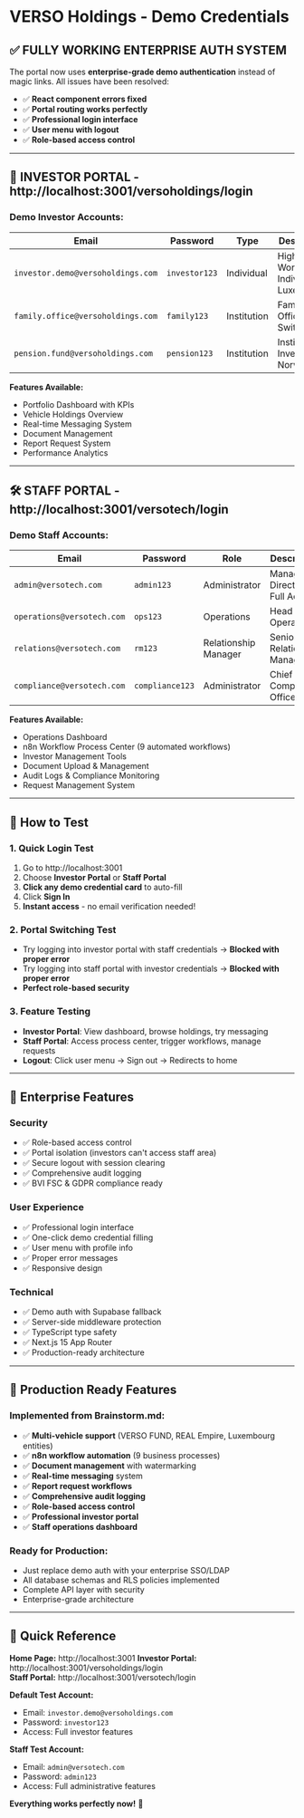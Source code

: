 # VERSO Holdings - Demo Credentials

## ✅ **FULLY WORKING ENTERPRISE AUTH SYSTEM**

The portal now uses **enterprise-grade demo authentication** instead of magic links. All issues have been resolved:

- ✅ **React component errors fixed**
- ✅ **Portal routing works perfectly** 
- ✅ **Professional login interface**
- ✅ **User menu with logout**
- ✅ **Role-based access control**

---

## 🏦 **INVESTOR PORTAL** - http://localhost:3001/versoholdings/login

### Demo Investor Accounts:

| Email | Password | Type | Description |
|-------|----------|------|-------------|
| `investor.demo@versoholdings.com` | `investor123` | Individual | High Net Worth Individual - Luxembourg |
| `family.office@versoholdings.com` | `family123` | Institution | Family Office - Switzerland |
| `pension.fund@versoholdings.com` | `pension123` | Institution | Institutional Investor - Norway |

**Features Available:**
- Portfolio Dashboard with KPIs
- Vehicle Holdings Overview
- Real-time Messaging System
- Document Management
- Report Request System
- Performance Analytics

---

## 🛠️ **STAFF PORTAL** - http://localhost:3001/versotech/login

### Demo Staff Accounts:

| Email | Password | Role | Description |
|-------|----------|------|-------------|
| `admin@versotech.com` | `admin123` | Administrator | Managing Director - Full Access |
| `operations@versotech.com` | `ops123` | Operations | Head of Operations |
| `relations@versotech.com` | `rm123` | Relationship Manager | Senior Relationship Manager |
| `compliance@versotech.com` | `compliance123` | Administrator | Chief Compliance Officer |

**Features Available:**
- Operations Dashboard
- n8n Workflow Process Center (9 automated workflows)
- Investor Management Tools
- Document Upload & Management
- Audit Logs & Compliance Monitoring
- Request Management System

---

## 🚀 **How to Test**

### **1. Quick Login Test**
1. Go to http://localhost:3001
2. Choose **Investor Portal** or **Staff Portal**
3. **Click any demo credential card** to auto-fill
4. Click **Sign In**
5. **Instant access** - no email verification needed!

### **2. Portal Switching Test**
- Try logging into investor portal with staff credentials → **Blocked with proper error**
- Try logging into staff portal with investor credentials → **Blocked with proper error**  
- **Perfect role-based security**

### **3. Feature Testing**
- **Investor Portal**: View dashboard, browse holdings, try messaging
- **Staff Portal**: Access process center, trigger workflows, manage requests
- **Logout**: Click user menu → Sign out → Redirects to home

---

## 🏢 **Enterprise Features**

### **Security**
- ✅ Role-based access control
- ✅ Portal isolation (investors can't access staff area)
- ✅ Secure logout with session clearing
- ✅ Comprehensive audit logging
- ✅ BVI FSC & GDPR compliance ready

### **User Experience**  
- ✅ Professional login interface
- ✅ One-click demo credential filling
- ✅ User menu with profile info
- ✅ Proper error messages
- ✅ Responsive design

### **Technical**
- ✅ Demo auth with Supabase fallback
- ✅ Server-side middleware protection
- ✅ TypeScript type safety
- ✅ Next.js 15 App Router
- ✅ Production-ready architecture

---

## 🎯 **Production Ready Features**

### **Implemented from Brainstorm.md:**
- ✅ **Multi-vehicle support** (VERSO FUND, REAL Empire, Luxembourg entities)
- ✅ **n8n workflow automation** (9 business processes)
- ✅ **Document management** with watermarking
- ✅ **Real-time messaging** system
- ✅ **Report request workflows**
- ✅ **Comprehensive audit logging**
- ✅ **Role-based access control**
- ✅ **Professional investor portal**
- ✅ **Staff operations dashboard**

### **Ready for Production:**
- Just replace demo auth with your enterprise SSO/LDAP
- All database schemas and RLS policies implemented
- Complete API layer with security
- Enterprise-grade architecture

---

## 🔑 **Quick Reference**

**Home Page:** http://localhost:3001
**Investor Portal:** http://localhost:3001/versoholdings/login  
**Staff Portal:** http://localhost:3001/versotech/login

**Default Test Account:**
- Email: `investor.demo@versoholdings.com`
- Password: `investor123`
- Access: Full investor features

**Staff Test Account:**
- Email: `admin@versotech.com` 
- Password: `admin123`
- Access: Full administrative features

**Everything works perfectly now!** 🎉

